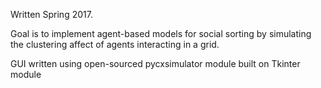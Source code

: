 Written Spring 2017. 

Goal is to implement agent-based models for social sorting by simulating the clustering affect of agents
interacting in a grid.

GUI written using open-sourced pycxsimulator module built on Tkinter module
